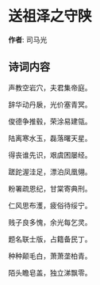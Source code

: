 # 送祖泽之守陕

**作者**: 司马光

## 诗词内容

声教空岩穴，夫君集帝庭。

辞华动丹扆，光价塞青冥。

俊德争推毂，荣涂易建瓴。

陆离寒水玉，磊落曙天星。

得丧谁先识，艰虞困屡经。

蹉跎渥洼足，漂泊凤凰翎。

粉署疏恩纪，甘棠寄典刑。

仁风思布濩，疲俗待绥宁。

贱子良多愧，余光每乞灵。

题名联士版，占籍备民丁。

种种颠毛白，萧萧垄柏青。

陌头瞻皂盖，独立涕飘零。

